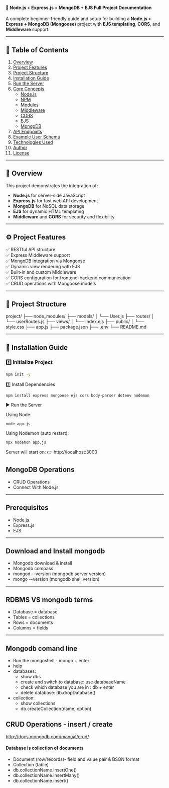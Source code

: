 #### 🚀 Node.js + Express.js + MongoDB + EJS Full Project Documentation

A complete beginner-friendly guide and setup for building a **Node.js + Express + MongoDB (Mongoose)** project with **EJS templating**, **CORS**, and **Middleware** support.

---

## 🧭 Table of Contents

1. [Overview](#-overview)
2. [Project Features](#-project-features)
3. [Project Structure](#-project-structure)
4. [Installation Guide](#️-installation-guide)
5. [Run the Server](#-run-the-server)
6. [Core Concepts](#-core-concepts)
   - [Node.js](#1-nodejs)
   - [NPM](#2-npm-node-package-manager)
   - [Modules](#3-modules)
   - [Middleware](#4-middleware)
   - [CORS](#5-cross-origin-resource-sharing)
   - [EJS](#6-ejs)
   - [MongoDB](#7-mongodb)
7. [API Endpoints](#-api-endpoints)
8. [Example User Schema](#-example-user-schema)
9. [Technologies Used](#-technologies-used)
10. [Author](#-author)
11. [License](#-license)

---

## 🧩 Overview

This project demonstrates the integration of:
- **Node.js** for server-side JavaScript  
- **Express.js** for fast web API development  
- **MongoDB** for NoSQL data storage  
- **EJS** for dynamic HTML templating  
- **Middleware** and **CORS** for security and flexibility  

---

## ⚙️ Project Features

✅ RESTful API structure  
✅ Express Middleware support  
✅ MongoDB integration via Mongoose  
✅ Dynamic view rendering with EJS  
✅ Built-in and custom Middleware  
✅ CORS configuration for frontend-backend communication  
✅ CRUD operations with Mongoose models  

---

## 📁 Project Structure

project/
├── node_modules/
├── models/
│ └── User.js
├── routes/
│ └── userRoutes.js
├── views/
│ └── index.ejs
├── public/
│ └── style.css
├── app.js
├── package.json
├── .env
└── README.md


---

## 🧱 Installation Guide

### 1️⃣ Initialize Project
```bash
npm init -y
```
2️⃣ Install Dependencies
```
npm install express mongoose ejs cors body-parser dotenv nodemon
```
▶️ Run the Server

Using Node:
```
node app.js
```
Using Nodemon (auto restart):
```
npx nodemon app.js
```


Server will start on:
👉 http://localhost:3000



## MongoDB Operations
<ul>
   <li>CRUD Operations</li>
   <li>Connect With Node.js</li>
</ul>

---
## Prerequisites
<ul>
   <li>Node.js</li>
   <li>Express.js</li>
   <li>EJS</li>
</ul>

---
## Download and Install mongodb
<ul>
   <li>Mongodb download & install</li>
   <li>Mongodb compass</li>
   <li>mongod --version (mongodb server version)</li>
   <li>mongo --version (mongodb shell version)</li>
</ul>

---
## RDBMS VS mongodb terms
<ul>
   <li>Database = database</li>
   <li>Tables = collections</li>
   <li>Rows = documents</li>
   <li>Columns = fields</li>
</ul>

---

## Mongodb comand line
   - Run the mongoshell - mongo + enter
   - help
   - databases:
      - show dbs
      - create and switch to database: use databaseName
      - check which database you are in : db + enter
      - delete database: db.dropDatabase()
   - collection:
      - show collections
      - db.createCollection(name, option)


## CRUD Operations - insert / create
http://docs.mongodb.com/manual/crud/
#### Database is collection of documents
- Document (row/records)- field and value pair & BSON format
- Collection (table)
- db.collectionName.insertOne()
- db.collectionName.insertMany()
- db.collectionName.insert()